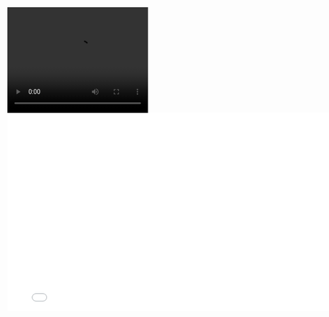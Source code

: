 <video width="320" height="240" controls>
    <source src="//player.bilibili.com/player.html?aid=325421622&bvid=BV1aw411G73J&cid=1384297956&p=1" >
</video>



<iframe
        src="//player.bilibili.com/player.html?aid=325421622&bvid=BV1aw411G73J&cid=1384297956&p=1"
        width="800"
        height="450"
        frameborder="0"
        allowfullscreen>
</iframe>